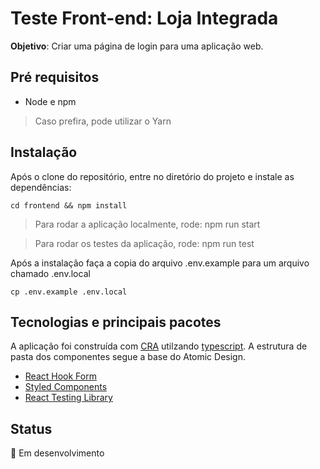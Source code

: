 # Teste Front-end: Loja Integrada

**Objetivo**: Criar uma página de login para uma aplicação web.

## Pré requisitos

- Node e npm

> Caso prefira, pode utilizar o Yarn

## Instalação

Após o clone do repositório, entre no diretório do projeto e instale as dependências:

```
cd frontend && npm install
```

> Para rodar a aplicação localmente, rode: npm run start

> Para rodar os testes da aplicação, rode: npm run test

Após a instalação faça a copia do arquivo .env.example para um arquivo chamado .env.local

```
cp .env.example .env.local
```

## Tecnologias e principais pacotes

A aplicação foi construída com [CRA](https://create-react-app.dev/) utilzando [typescript](https://www.typescriptlang.org/).
A estrutura de pasta dos componentes segue a base do Atomic Design.

- [React Hook Form](https://react-hook-form.com/)
- [Styled Components](https://styled-components.com/)
- [React Testing Library](https://testing-library.com/)

## Status

:construction: Em desenvolvimento
